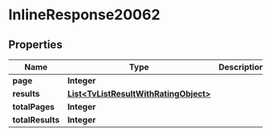 
# InlineResponse20062

## Properties
Name | Type | Description | Notes
------------ | ------------- | ------------- | -------------
**page** | **Integer** |  |  [optional]
**results** | [**List&lt;TvListResultWithRatingObject&gt;**](TvListResultWithRatingObject.md) |  |  [optional]
**totalPages** | **Integer** |  |  [optional]
**totalResults** | **Integer** |  |  [optional]



